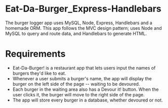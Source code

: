 # Eat-Da-Burger_Express-Handlebars

The burger logger app uses MySQL, Node, Express, Handlebars and a homemade ORM. This app follows the MVC design pattern; uses Node and MySQL to query and route data, and Handlebars to generate HTML.


# Requirements

- Eat-Da-Burger! is a restaurant app that lets users input the names of burgers they'd like to eat.
- Whenever a user submits a burger's name, the app will display the burger on the left side of the page -- waiting to be devoured.
- Each burger in the waiting area also has a Devour it! button. When the user clicks it, the burger will move to the right side of the page.
- The app will store every burger in a database, whether devoured or not.
